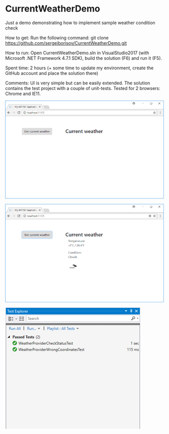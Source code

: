 # CurrentWeatherDemo
Just a demo demonstrating how to implement sample weather condition check

How to get:
Run the following command:
git clone https://github.com/sergeiborisov/CurrentWeatherDemo.git

How to run:
Open CurrentWeatherDemo.sln in VisualStudio2017 (with Microsoft .NET Framework 4.7.1 SDK), build the solution (F6) and run it (F5).

Spent time: 2 hours (+ some time to update my environment, create the GitHub account and place the solution there)

Comments: UI is very simple but can be easily extended. The solution contains the test project with a couple of unit-tests. Tested for 2 browsers: Chrome and IE11.

![Initial page state](Screenshots/CurrentWeatherScreenshot1.png "Initial page state")

![Page state after the button click](Screenshots/CurrentWeatherScreenshot2.png "Page state after the button click")

![Unit test complete screen](Screenshots/UnitTestsScreenshot.png "Unit test complete screen")

